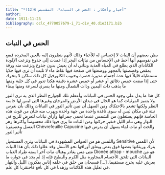 ```yaml
---
title: "*أخبار وأفكار : الحس في النبات*. المقتبس 6(12)"
author: 
date: 1911-11-23
bibliography: oclc_4770057679-i_71-div_40.d1e3171.bib
---
```




##  الحس في النبات 


 يظن بعضهم أن النبات لا إحساس له للأحياء وذلك لأنهم ينظرون إليه بالعين المجردة فيقع في نفوسهم أنها أحط في الإحساس من نباتات البحر إذا عمدت إلى جذوع ونزعت الإلودة الكاناداي الذي يطلع في المياه العذبة وبتأتي له أن يعيش بدون جذوع ونزعت منه ورقة   بمقص وقصصتها بالمجهر ووضعتها في صفحة فيها نقاط ماء لا تلبث أن ترى فيها خلايا مستطيلة قليلاً فيها عدة أجسام مدورة خضرة وحبوب الكلورفيل كل ذلك ساكن لا يتحرك حتى إذا مضت  خمس  دقائق أو  عشر  أو  خمس  عشرة  دقيقة هكذا تدور في كل خلية ومنها ما يذهب ذات اليمين وذات الشمال ومنها ما يسري لسرعة ومنها ببطء 

 كل هذا ما يدل على وجود الحس في النباتات وأعظم تلك الجوارح النظر الذي به ترى النور ولا يتميز المرئيات كما هو الحال في ديدان الأرض والمرجان وغيرها التي ليس لها حاسة النظر ولكنها تشعر بالاحتكاك ومن السهل أن نبين تأثير النور في النباتات وذلك بأن نغرس نبتة في مكان ليس له سوى نافذة واحدة من جهة واحدة ويهرب منه شأن من قوت هذه الحاسة فإنهم يستغلون من الشمس عندما تحمى جمراتها وأراق نباتات لتعرض للريح في النهار وهي تنام الليل فتغير حركتها ومن الثبات ما يرى فيها ذلك محسوساً وأكثرها زهر العسل وعصيفرة  Chèvrefeuille Capucine  والخث أو نبات لماء يسهل أن يدرس فيها تأثير النور 
 
 واللمس هو من الحواس المشهودة في النباتات وترى المستحيل  Sensitive  لأن اللمس يترك وريقاتها بعضها فوق بعض ويعلق أوراقها نحو الأسفل وقد عللوا ذلك بأن هذا النبات متى مس يغادر وهناك نبات آخر اسمه طراد الذباب  Dionée attrap - mouche  هو من النباتات التي تلحق الأجسام المجاورة مثل الكرم والبطيخ فإنه إذ لم يجد في جواره ما يعرش عليه يخرج مستقيما.  [...]  فسبحان من خلق في خلقه إناس يفكرون الليل والنهار في تعليل هذه الكائنات وزهدنا في كل نافع فاحتقرنا كل علم. 
